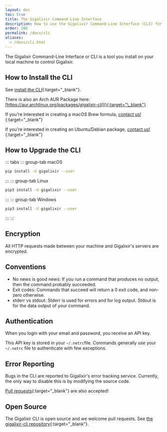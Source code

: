 ```yaml
---
layout: doc
toc: true
title: The Gigalixir Command-Line Interface
description: How to use the Gigalixir Command-Line Interface (CLI) for encryption, authentication, and error reporting | How to Install and upgrade the CLI | Open Source
order: 200
permalink: /docs/cli
aliases: 
  - /docs/cli.html
---
```

The Gigalixir Command-Line Interface or CLI is a tool you install on your local machine to control Gigalixir.

## How to Install the CLI

See [install the CLI](/docs/getting-started-guide#install-the-command-line-interface){:target="\_blank"}.

There is also an Arch AUR Package here: [https://aur.archlinux.org/packages/gigalixir-cli](){:target="\_blank"}

If you're interested in creating a macOS Brew formula, [contact us!](/docs/troubleshooting#help){:target="\_blank"}

If you're interested in creating an Ubuntu/Debian package, [contact us!](/docs/troubleshooting#help){:target="\_blank"}

## How to Upgrade the CLI

::: tabs
::: group-tab
macOS
``` bash
pip install -U gigalixir --user
```
:::
::: group-tab
Linux
``` bash
pip3 install -U gigalixir --user
```
:::
::: group-tab
Windows
``` bash
pip3 install -U gigalixir --user
```
:::
:::

## Encryption

All HTTP requests made between your machine and Gigalixir's servers are encrypted.

## Conventions

- No news is good news: If you run a command that produces no
     output, then the command probably succeeded.
- Exit codes: Commands that succeed will return a 0 exit code, and
     non-zero otherwise.
- stderr vs stdout: Stderr is used for errors and for log output.
     Stdout is for the data output of your command.

## Authentication

When you login with your email and password, you receive an API key.

This API key is stored in your `~/.netrc`file. Commands generally use your `~/.netrc` file to authenticate with few exceptions.

## Error Reporting

Bugs in the CLI are reported to Gigalixir's error tracking service. Currently, the only way to disable this is by modifying the source code.

[Pull requests](https://github.com/gigalixir/gigalixir-cli/pulls){:target="\_blank"} are also accepted!

## Open Source

The Gigalixir CLI is open source and we welcome pull requests. See [the gigalixir-cli repository](https://github.com/gigalixir/gigalixir-cli){:target="\_blank"}.
